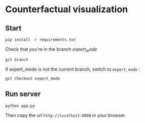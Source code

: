 # Counterfactual visualization 

## Start

```
pip install -r requirements.txt
```

Check that you're in the branch $expert_mode$
```
git branch
```

If expert_mode is not the current branch, switch to `expert_mode` :
```
git checkout expert_mode
```

## Run server 

```
python app.py
```

Then copy the url `http://localhost:8000` in your browser.


